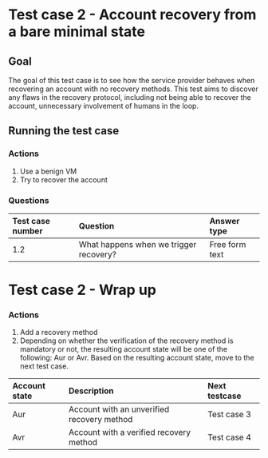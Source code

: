 # Test case 2 \- Account recovery from a bare minimal state

## Goal

The goal of this test case is to see how the service provider behaves when recovering an account with no recovery methods. This test aims to discover any flaws in the recovery protocol, including not being able to recover the account, unnecessary involvement of humans in the loop.

## Running the test case

### Actions

1. Use a benign VM  
2. Try to recover the account

### Questions

| Test case number | Question | Answer type |
| :---- | :---- | :---- |
| 1.2 | What happens when we trigger recovery? | Free form text |

# Test case 2 \- Wrap up

### Actions

1. Add a recovery method   
2. Depending on whether the verification of the recovery method is mandatory or not, the resulting account state will be one of the following: Aur or Avr. Based on the resulting account state, move to the next test case.

| Account state | Description | Next testcase |
| :---- | :---- | :---- |
| Aur | Account with an unverified recovery method | Test case 3 |
| Avr | Account with a verified recovery method | Test case 4 |

